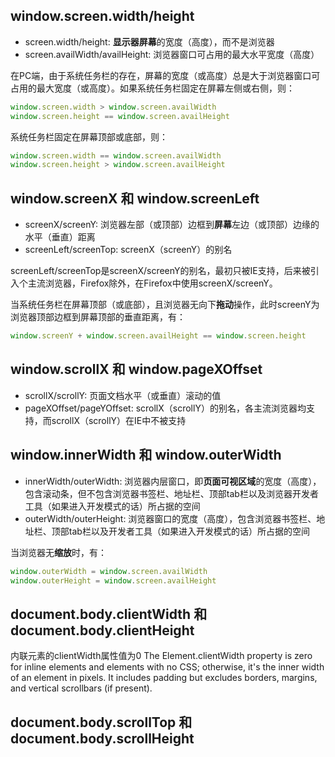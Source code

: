 ## window.screen.width/height
- screen.width/height: **显示器屏幕**的宽度（高度），而不是浏览器
- screen.availWidth/availHeight: 浏览器窗口可占用的最大水平宽度（高度）

在PC端，由于系统任务栏的存在，屏幕的宽度（或高度）总是大于浏览器窗口可占用的最大宽度（或高度）。如果系统任务栏固定在屏幕左侧或右侧，则：
```js
window.screen.width > window.screen.availWidth
window.screen.height == window.screen.availHeight
```
系统任务栏固定在屏幕顶部或底部，则：
```js
window.screen.width == window.screen.availWidth
window.screen.height > window.screen.availHeight
```

## window.screenX 和 window.screenLeft
- screenX/screenY: 浏览器左部（或顶部）边框到**屏幕**左边（或顶部）边缘的水平（垂直）距离
- screenLeft/screenTop: screenX（screenY）的别名

screenLeft/screenTop是screenX/screenY的别名，最初只被IE支持，后来被引入个主流浏览器，Firefox除外，在Firefox中使用screenX/screenY。

当系统任务栏在屏幕顶部（或底部），且浏览器无向下**拖动**操作，此时screenY为浏览器顶部边框到屏幕顶部的垂直距离，有：
```js
window.screenY + window.screen.availHeight == window.screen.height
```

## window.scrollX 和 window.pageXOffset
- scrollX/scrollY: 页面文档水平（或垂直）滚动的值
- pageXOffset/pageYOffset: scrollX（scrollY）的别名，各主流浏览器均支持，而scrollX（scrollY）在IE中不被支持

## window.innerWidth 和 window.outerWidth
- innerWidth/outerWidth: 浏览器内层窗口，即**页面可视区域**的宽度（高度），包含滚动条，但不包含浏览器书签栏、地址栏、顶部tab栏以及浏览器开发者工具（如果进入开发模式的话）所占据的空间
- outerWidth/outerHeight: 浏览器窗口的宽度（高度），包含浏览器书签栏、地址栏、顶部tab栏以及开发者工具（如果进入开发模式的话）所占据的空间

当浏览器无**缩放**时，有：
```js
window.outerWidth = window.screen.availWidth
window.outerHeight = window.screen.availHeight
```

## document.body.clientWidth 和 document.body.clientHeight
内联元素的clientWidth属性值为0
The Element.clientWidth property is zero for inline elements and elements with no CSS; otherwise, it's the inner width of an element in pixels. It includes padding but excludes borders, margins, and vertical scrollbars (if present).

## document.body.scrollTop 和 document.body.scrollHeight
